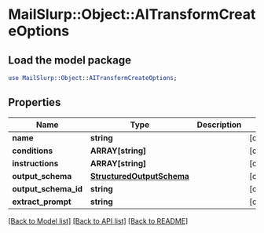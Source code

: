# MailSlurp::Object::AITransformCreateOptions

## Load the model package
```perl
use MailSlurp::Object::AITransformCreateOptions;
```

## Properties
Name | Type | Description | Notes
------------ | ------------- | ------------- | -------------
**name** | **string** |  | [optional] 
**conditions** | **ARRAY[string]** |  | [optional] 
**instructions** | **ARRAY[string]** |  | [optional] 
**output_schema** | [**StructuredOutputSchema**](StructuredOutputSchema) |  | [optional] 
**output_schema_id** | **string** |  | [optional] 
**extract_prompt** | **string** |  | [optional] 

[[Back to Model list]](../README#documentation-for-models) [[Back to API list]](../README#documentation-for-api-endpoints) [[Back to README]](../README)


